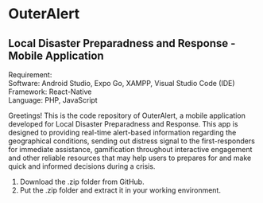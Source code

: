 # OuterAlert
Local Disaster Preparadness and Response - Mobile Application
--------------------------------------------------------------

Requirement: <br>
Software: Android Studio, Expo Go, XAMPP, Visual Studio Code (IDE) <br>
Framework: React-Native <br> 
Language: PHP, JavaScript <br>

Greetings! This is the code repository of OuterAlert, a mobile application developed for Local Disaster
Preparadness and Response. This app is designed to providing real-time alert-based information regarding 
the geographical conditions, sending out distress signal to the first-responders for immediate assistance, 
gamification throughout interactive engagement and other reliable resources that may help users to prepares 
for and make quick and informed decisions during a crisis. 


1. Download the .zip folder from GitHub. 
2. Put the .zip folder and extract it in your working environment.